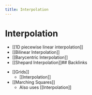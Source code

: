 ```yaml
---
title: Interpolation
---
```


# Interpolation
- [[1D piecewise linear interpolation]]
- [[Bilinear Interpolation]]
- [[Barycentric Interpolation]]
- [[Shepard Interpolation]]## Backlinks
* [[Grids]]
	* [[Interpolation]]
* [[Marching Squares]]
	* Also uses [[Interpolation]]


